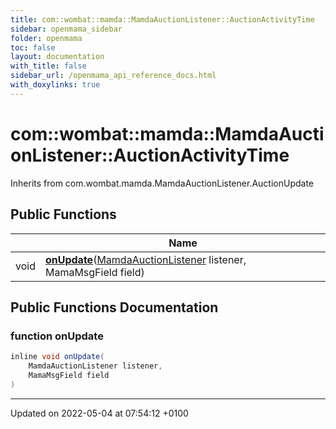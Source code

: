 ```yaml
---
title: com::wombat::mamda::MamdaAuctionListener::AuctionActivityTime
sidebar: openmama_sidebar
folder: openmama
toc: false
layout: documentation
with_title: false
sidebar_url: /openmama_api_reference_docs.html
with_doxylinks: true
---
```


# com::wombat::mamda::MamdaAuctionListener::AuctionActivityTime





Inherits from com.wombat.mamda.MamdaAuctionListener.AuctionUpdate

## Public Functions

|                | Name           |
| -------------- | -------------- |
| void | **[onUpdate](classcom_1_1wombat_1_1mamda_1_1MamdaAuctionListener_1_1AuctionActivityTime.html#function-onupdate)**([MamdaAuctionListener](classcom_1_1wombat_1_1mamda_1_1MamdaAuctionListener.html) listener, MamaMsgField field) |

## Public Functions Documentation

### function onUpdate

```java
inline void onUpdate(
    MamdaAuctionListener listener,
    MamaMsgField field
)
```


-------------------------------

Updated on 2022-05-04 at 07:54:12 +0100